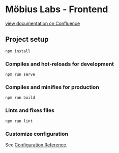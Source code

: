 # Möbius Labs - Frontend

[view documentation on Confluence](https://mobius-labs.atlassian.net/wiki/spaces/MLH/pages/13697105/Frontend+Documentation)

## Project setup
```
npm install
```

### Compiles and hot-reloads for development
```
npm run serve
```

### Compiles and minifies for production
```
npm run build
```

### Lints and fixes files
```
npm run lint
```

### Customize configuration
See [Configuration Reference](https://cli.vuejs.org/config/).
